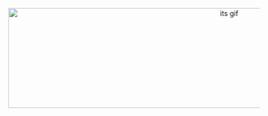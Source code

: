 <p align="center">
  <img class="AnimatedImagePlayer enabled playing" src="https://github.com/Xenxia/Xenxia/blob/main/retroWaveGif-3.gif?raw=true" alt="its gif"  width="870" height="200" />
</p>


<!-- 
<a href="https://github.com/Xenxia">
  <img height="150px" src="https://github-readme-stats.vercel.app/api?username=Xenxia&show_icons=true&title_color=6bd600&text_color=dedede&icon_color=438600&bg_color=0d1117&hide_border=true&count_private=true" alt="Xenxia's github stats" />

  <img height="150px" src="https://github-readme-stats.vercel.app/api/top-langs?username=Xenxia&title_color=6bd600&text_color=dedede&icon_color=438600&bg_color=0d1117&hide_border=true&layout=compact" alt="Xenxia's github top languages" />
</a> -->

